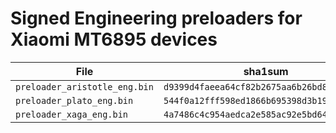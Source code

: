 # Signed Engineering preloaders for Xiaomi MT6895 devices

| File | sha1sum |
| --- | --- |
| `preloader_aristotle_eng.bin` | `d9399d4faeea64cf82b2675aa6b26bd8cbd75e36` |
| `preloader_plato_eng.bin` | `544f0a12fff598ed1866b695398d3b193b3ffc58` |
| `preloader_xaga_eng.bin` | `4a7486c4c954aedca2e585ac92e5bd640bfa6bee` |
